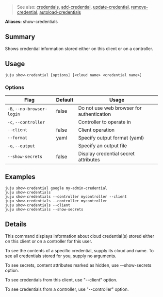 > See also: [credentials](#credentials), [add-credential](#add-credential), [update-credential](#update-credential), [remove-credential](#remove-credential), [autoload-credentials](#autoload-credentials)

**Aliases:** show-credentials

## Summary
Shows credential information stored either on this client or on a controller.

## Usage
```juju show-credential [options] [<cloud name> <credential name>]```

### Options
| Flag | Default | Usage |
| --- | --- | --- |
| `-B`, `--no-browser-login` | false | Do not use web browser for authentication |
| `-c`, `--controller` |  | Controller to operate in |
| `--client` | false | Client operation |
| `--format` | yaml | Specify output format (yaml) |
| `-o`, `--output` |  | Specify an output file |
| `--show-secrets` | false | Display credential secret attributes |

## Examples

    juju show-credential google my-admin-credential
    juju show-credentials 
    juju show-credentials --controller mycontroller --client 
    juju show-credentials --controller mycontroller 
    juju show-credentials --client
    juju show-credentials --show-secrets


## Details

This command displays information about cloud credential(s) stored 
either on this client or on a controller for this user.

To see the contents of a specific credential, supply its cloud and name.
To see all credentials stored for you, supply no arguments.

To see secrets, content attributes marked as hidden, use --show-secrets option.

To see credentials from this client, use "--client" option.

To see credentials from a controller, use "--controller" option.



